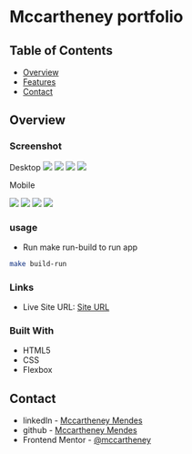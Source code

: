 # Mccartheney portfolio

## Table of Contents

- [Overview](#overview)
- [Features](#features)
- [Contact](#contact)

## Overview

### Screenshot

Desktop
![](./screenshots/desktop1.png)
![](./screenshots/desktop2.png)
![](./screenshots/desktop3.png)
![](./screenshots/desktop4.png)

Mobile

![](./screenshots/mobile1.png)
![](./screenshots/mobile2.png)
![](./screenshots/mobile3.png)
![](./screenshots/mobile4.png)

### usage
- Run make run-build to run app
```bash
make build-run
```

### Links

- Live Site URL: [Site URL](https://charming-bienenstitch-b1b4ae.netlify.app/)

### Built With

- HTML5
- CSS 
- Flexbox


## Contact

- linkedIn - [Mccartheney Mendes](https://www.linkedin.com/in/mccartheney-mendes-892709292/)
- github - [Mccartheney Mendes](https://github.com/mccartheney)
- Frontend Mentor - [@mccartheney](https://www.frontendmentor.io/profile/mccartheney)
